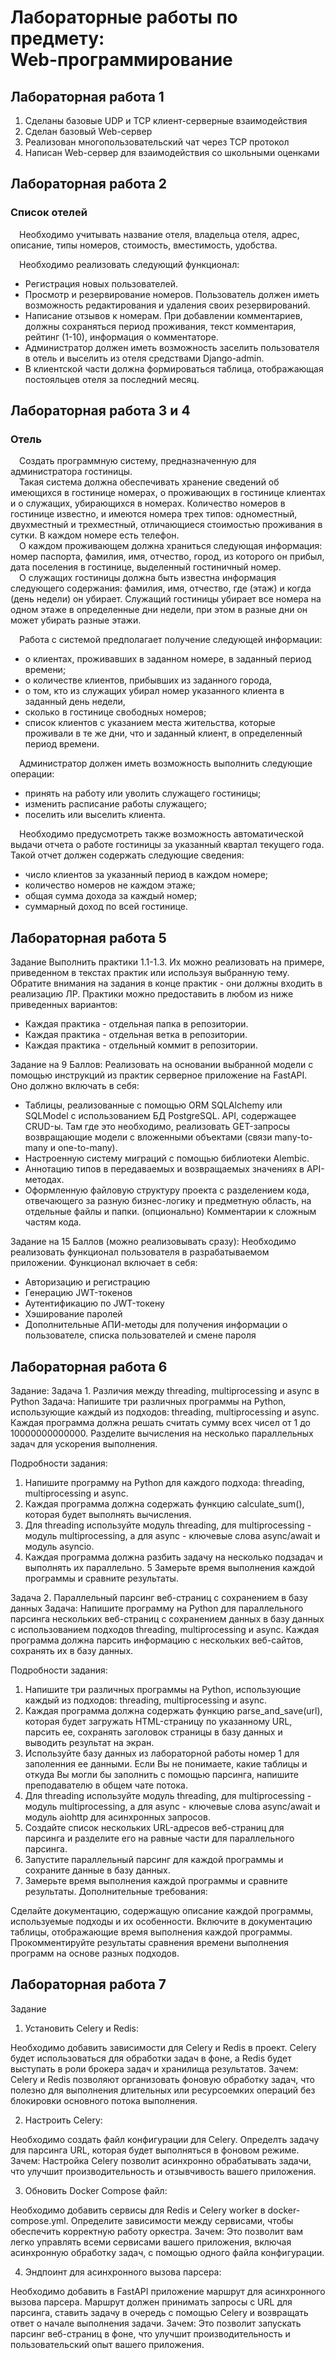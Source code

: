 # Лабораторные работы по предмету: <br> Web-программирование

## Лабораторная работа 1

1) Сделаны базовые UDP и TCP клиент-серверные взаимодействия<br>
2) Сделан базовый Web-сервер<br>
3) Реализован многопользовательский чат через TCP протокол<br>
4) Написан Web-сервер для взаимодействия со школьными оценками

## Лабораторная работа 2
### Список отелей

&emsp;Необходимо учитывать название отеля, владельца отеля, адрес, описание, типы
номеров, стоимость, вместимость, удобства.

&emsp;Необходимо реализовать следующий функционал:

* Регистрация новых пользователей.
* Просмотр и резервирование номеров. Пользователь должен иметь возможность редактирования и удаления своих резервирований.
* Написание отзывов к номерам. При добавлении комментариев, должны сохраняться период проживания, текст комментария, рейтинг (1-10), информация о комментаторе.
* Администратор должен иметь возможность заселить пользователя в отель и выселить из отеля средствами Django-admin.
* В клиентской части должна формироваться таблица, отображающая
постояльцев отеля за последний месяц.

## Лабораторная работа 3 и 4
### Отель   
&emsp;Создать программную систему, предназначенную для администратора гостиницы.<br>
&emsp;Такая система должна обеспечивать хранение сведений об имеющихся в гостинице
номерах, о проживающих в гостинице клиентах и о служащих, убирающихся в номерах.
Количество номеров в гостинице известно, и имеются номера трех типов: одноместный,
двухместный и трехместный, отличающиеся стоимостью проживания в сутки. В каждом
номере есть телефон.<br>
&emsp;О каждом проживающем должна храниться следующая информация: номер
паспорта, фамилия, имя, отчество, город, из которого он прибыл, дата поселения в
гостинице, выделенный гостиничный номер.<br>
&emsp;О служащих гостиницы должна быть известна информация следующего содержания:
фамилия, имя, отчество, где (этаж) и когда (день недели) он убирает. Служащий
гостиницы убирает все номера на одном этаже в определенные дни недели, при этом в
разные дни он может убирать разные этажи.

&emsp;Работа с системой предполагает получение следующей информации:

* о клиентах, проживавших в заданном номере, в заданный период времени;
* о количестве клиентов, прибывших из заданного города,
* о том, кто из служащих убирал номер указанного клиента в заданный день недели,
* сколько в гостинице свободных номеров;
* список клиентов с указанием места жительства, которые проживали в те же дни, что и заданный клиент, в определенный период времени.

&emsp;Администратор должен иметь возможность выполнить следующие операции:

* принять на работу или уволить служащего гостиницы;
* изменить расписание работы служащего;
* поселить или выселить клиента.

&emsp;Необходимо предусмотреть также возможность автоматической выдачи отчета о
работе гостиницы за указанный квартал текущего года. Такой отчет должен содержать
следующие сведения:

* число клиентов за указанный период в каждом номере;
* количество номеров не каждом этаже;
* общая сумма дохода за каждый номер;
* суммарный доход по всей гостинице.

## Лабораторная работа 5
Задание
Выполнить практики 1.1-1.3. Их можно реализовать на примере, приведенном в текстах практик или используя выбранную тему. Обратите внимания на задания в конце практик - они должны входить в реализацию ЛР. Практики можно предоставить в любом из ниже приведенных вариантов:

* Каждая практика - отдельная папка в репозитории.
* Каждая практика - отдельная ветка в репозитории.
* Каждая практика - отдельный коммит в репозитории.


Задание на 9 Баллов: Реализовать на основании выбранной модели с помощью инструкций из практик серверное приложение на FastAPI. Оно должно включать в себя:

* Таблицы, реализованные с помощью ORM SQLAlchemy или SQLModel с использованием БД PostgreSQL.
API, содержащее CRUD-ы. Там где это необходимо, реализовать GET-запросы возвращающие модели с вложенными объектами (связи many-to-many и one-to-many).
* Настроенную систему миграций с помощью библиотеки Alembic.
* Аннотацию типов в передаваемых и возвращаемых значениях в API-методах.
* Оформленную файловую структуру проекта с разделением кода, отвечающего за разную бизнес-логику и предметную область, на отдельные файлы и папки.
(опционально) Комментарии к сложным частям кода.


Задание на 15 Баллов (можно реализовывать сразу): Необходимо реализовать функционал пользователя в разрабатываемом приложении. Функционал включает в себя:

* Авторизацию и регистрацию
* Генерацию JWT-токенов
* Аутентификацию по JWT-токену
* Хэширование паролей
* Дополнительные АПИ-методы для получения информации о пользователе, списка пользователей и смене пароля

## Лабораторная работа 6

Задание:
Задача 1. Различия между threading, multiprocessing и async в Python
Задача: Напишите три различных программы на Python, использующие каждый из подходов: threading, multiprocessing и async. Каждая программа должна решать считать сумму всех чисел от 1 до 10000000000000. Разделите вычисления на несколько параллельных задач для ускорения выполнения.

Подробности задания:

1. Напишите программу на Python для каждого подхода: threading, multiprocessing и async.
2. Каждая программа должна содержать функцию calculate_sum(), которая будет выполнять вычисления.
3. Для threading используйте модуль threading, для multiprocessing - модуль multiprocessing, а для async - ключевые слова async/await и модуль asyncio.
4. Каждая программа должна разбить задачу на несколько подзадач и выполнять их параллельно.
5 Замерьте время выполнения каждой программы и сравните результаты.

Задача 2. Параллельный парсинг веб-страниц с сохранением в базу данных
Задача: Напишите программу на Python для параллельного парсинга нескольких веб-страниц с сохранением данных в базу данных с использованием подходов threading, multiprocessing и async. Каждая программа должна парсить информацию с нескольких веб-сайтов, сохранять их в базу данных.

Подробности задания:

1. Напишите три различных программы на Python, использующие каждый из подходов: threading, multiprocessing и async.
2. Каждая программа должна содержать функцию parse_and_save(url), которая будет загружать HTML-страницу по указанному URL, парсить ее, сохранять заголовок страницы в базу данных и выводить результат на экран.
3. Используйте базу данных из лабораторной работы номер 1 для заполенния ее данными. Если Вы не понимаете, какие таблицы и откуда Вы могли бы заполнить с помощью парсинга, напишите преподавателю в общем чате потока.
4. Для threading используйте модуль threading, для multiprocessing - модуль multiprocessing, а для async - ключевые слова async/await и модуль aiohttp для асинхронных запросов.
5. Создайте список нескольких URL-адресов веб-страниц для парсинга и разделите его на равные части для параллельного парсинга.
6. Запустите параллельный парсинг для каждой программы и сохраните данные в базу данных.
7. Замерьте время выполнения каждой программы и сравните результаты.
Дополнительные требования:

Сделайте документацию, содержащую описание каждой программы, используемые подходы и их особенности.
Включите в документацию таблицы, отображающие время выполнения каждой программы.
Прокомментируйте результаты сравнения времени выполнения программ на основе разных подходов.

## Лабораторная работа 7
Задание

1) Установить Celery и Redis:

Необходимо добавить зависимости для Celery и Redis в проект. Celery будет использоваться для обработки задач в фоне, а Redis будет выступать в роли брокера задач и хранилища результатов.
Зачем: Celery и Redis позволяют организовать фоновую обработку задач, что полезно для выполнения длительных или ресурсоемких операций без блокировки основного потока выполнения.

2) Настроить Celery:

Необходимо создать файл конфигурации для Celery. Определть задачу для парсинга URL, которая будет выполняться в фоновом режиме.
Зачем: Настройка Celery позволит асинхронно обрабатывать задачи, что улучшит производительность и отзывчивость вашего приложения.

3) Обновить Docker Compose файл:

Необходимо добавить сервисы для Redis и Celery worker в docker-compose.yml. Определите зависимости между сервисами, чтобы обеспечить корректную работу оркестра.
Зачем: Это позволит вам легко управлять всеми сервисами вашего приложения, включая асинхронную обработку задач, с помощью одного файла конфигурации.

4) Эндпоинт для асинхронного вызова парсера:

Необходимо добавить в FastAPI приложение маршрут для асинхронного вызова парсера. Маршрут должен принимать запросы с URL для парсинга, ставить задачу в очередь с помощью Celery и возвращать ответ о начале выполнения задачи.
Зачем: Это позволит запускать парсинг веб-страниц в фоне, что улучшит производительность и пользовательский опыт вашего приложения.